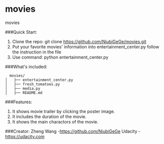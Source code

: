 # movies
movies

###Quick Start:
  1. Clone the repo: git clone https://github.com/NiubiGeGe/movies.git
  2. Put your favorite movies' information into entertainment_center.py follow
       the instruction in the file
  3. Use command: python entertainment_center.py

###What's included:
```
  movies/
│   ├── entertainment_center.py
│   ├── fresh_tomatoes.py
│   ├── media.py
│   ├── README.md
```

###Features:
  1. It shows movie trailer by clicking the poster image.
  2. It includes the duration of the movie.
  3. It shows the main charactors of the movie.

###Creator:
  Zheng Wang
    -https://github.com/NiubiGeGe
  Udacity
    -https://udacity.com
